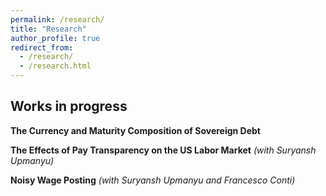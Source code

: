 ```yaml
---
permalink: /research/
title: "Research"
author_profile: true
redirect_from: 
  - /research/
  - /research.html
---
```


## Works in progress

**The Currency and Maturity Composition of Sovereign Debt**


**The Effects of Pay Transparency on the US Labor Market** *(with Suryansh Upmanyu)*


**Noisy Wage Posting** *(with Suryansh Upmanyu and Francesco Conti)*

